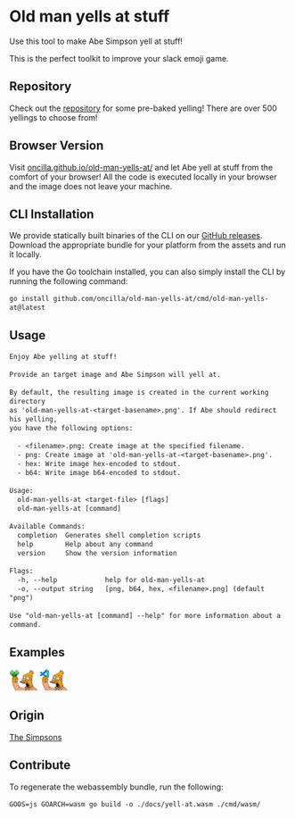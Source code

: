 # Old man yells at stuff

Use this tool to make Abe Simpson yell at stuff!

This is the perfect toolkit to improve your slack emoji game.

## Repository

Check out the [repository](./repository/) for some pre-baked yelling!
There are over 500 yellings to choose from!

## Browser Version

Visit [oncilla.github.io/old-man-yells-at/](https://oncilla.github.io/old-man-yells-at/) and let Abe yell at stuff from the comfort of your browser!
All the code is executed locally in your browser and the image does not leave your machine.

## CLI Installation

We provide statically built binaries of the CLI on our [GitHub releases](https://github.com/oncilla/old-man-yells-at/releases).
Download the appropriate bundle for your platform from the assets and run it locally.

If you have the Go toolchain installed, you can also simply install the CLI by running the following command:

```
go install github.com/oncilla/old-man-yells-at/cmd/old-man-yells-at@latest
```

## Usage

```
Enjoy Abe yelling at stuff!

Provide an target image and Abe Simpson will yell at.

By default, the resulting image is created in the current working directory
as 'old-man-yells-at-<target-basename>.png'. If Abe should redirect his yelling,
you have the following options:

  - <filename>.png: Create image at the specified filename.
  - png: Create image at 'old-man-yells-at-<target-basename>.png'.
  - hex: Write image hex-encoded to stdout.
  - b64: Write image b64-encoded to stdout.

Usage:
  old-man-yells-at <target-file> [flags]
  old-man-yells-at [command]

Available Commands:
  completion  Generates shell completion scripts
  help        Help about any command
  version     Show the version information

Flags:
  -h, --help            help for old-man-yells-at
  -o, --output string   [png, b64, hex, <filename>.png] (default "png")

Use "old-man-yells-at [command] --help" for more information about a command.
```

## Examples

<img src="./testdata/old-man-yells-at-bazel.png" width=50 >

<img src="./testdata/old-man-yells-at-vscode.png" width=50 >

## Origin

[The Simpsons](https://youtu.be/tJ-LivK4-78)

## Contribute

To regenerate the webassembly bundle, run the following:

```txt
GOOS=js GOARCH=wasm go build -o ./docs/yell-at.wasm ./cmd/wasm/
```
